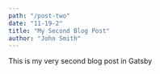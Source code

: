 ```yaml
---
path: "/post-two"
date: "11-19-2"
title: "My Second Blog Post"
author: "John Smith"
---
```


This is my very second blog post in Gatsby
